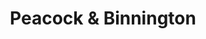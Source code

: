 ---
title: "Peacock & Binnington"
url: /gainsborough/peacock-und-binnington/
shop: Landwirtschaftlich
---
